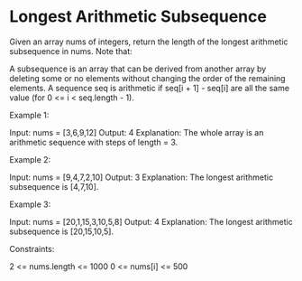 # Longest Arithmetic Subsequence

Given an array nums of integers, return the length of the longest arithmetic subsequence in nums.
Note that:

A subsequence is an array that can be derived from another array by deleting some or no elements without changing the order of the remaining elements.
A sequence seq is arithmetic if seq[i + 1] - seq[i] are all the same value (for 0 <= i < seq.length - 1).

Example 1:

Input: nums = [3,6,9,12]
Output: 4
Explanation:  The whole array is an arithmetic sequence with steps of length = 3.

Example 2:

Input: nums = [9,4,7,2,10]
Output: 3
Explanation:  The longest arithmetic subsequence is [4,7,10].

Example 3:

Input: nums = [20,1,15,3,10,5,8]
Output: 4
Explanation:  The longest arithmetic subsequence is [20,15,10,5].

Constraints:

2 <= nums.length <= 1000
0 <= nums[i] <= 500
